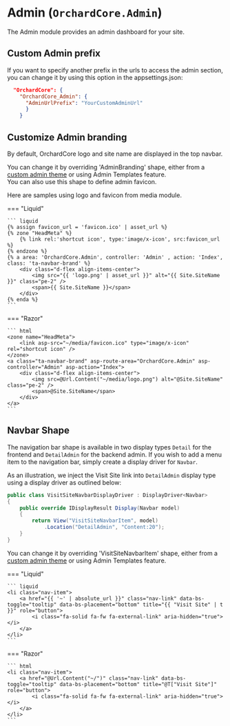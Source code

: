# Admin (`OrchardCore.Admin`)

The Admin module provides an admin dashboard for your site.

## Custom Admin prefix

If you want to specify another prefix in the urls to access the admin section, you can change it by using this option in the appsettings.json:

``` json
  "OrchardCore": {
    "OrchardCore_Admin": {
      "AdminUrlPrefix": "YourCustomAdminUrl"
      }
    }
```
## Customize Admin branding

By default, OrchardCore logo and site name are displayed in the top navbar.

You can change it by overriding 'AdminBranding' shape, either from a [custom admin theme](../../../guides/create-admin-theme/README.md) or using Admin Templates feature.  
You can also use this shape to define admin favicon.

Here are samples using logo and favicon from media module.

=== "Liquid"

    ``` liquid
    {% assign favicon_url = 'favicon.ico' | asset_url %}
    {% zone "HeadMeta" %}
        {% link rel:'shortcut icon', type:'image/x-icon', src:favicon_url %}
    {% endzone %}
    {% a area: 'OrchardCore.Admin', controller: 'Admin' , action: 'Index', class: 'ta-navbar-brand' %}
        <div class="d-flex align-items-center">
            <img src="{{ 'logo.png' | asset_url }}" alt="{{ Site.SiteName }}" class="pe-2" />
            <span>{{ Site.SiteName }}</span>
        </div>
    {% enda %}
    ```

=== "Razor"

    ``` html
    <zone name="HeadMeta">
        <link asp-src="~/media/favicon.ico" type="image/x-icon" rel="shortcut icon" />
    </zone>
    <a class="ta-navbar-brand" asp-route-area="OrchardCore.Admin" asp-controller="Admin" asp-action="Index">
        <div class="d-flex align-items-center">
            <img src=@Url.Content("~/media/logo.png") alt="@Site.SiteName" class="pe-2" />
            <span>@Site.SiteName</span>
        </div>
    </a>
    ```


## Navbar Shape

The navigation bar shape is available in two display types `Detail` for the frontend and `DetailAdmin` for the backend admin. If you wish to add a menu item to the navigation bar, simply create a display driver for `Navbar`. 

As an illustration, we inject the Visit Site link into `DetailAdmin` display type using a display driver as outlined below:

```csharp
public class VisitSiteNavbarDisplayDriver : DisplayDriver<Navbar>
{
    public override IDisplayResult Display(Navbar model)
    {
        return View("VisitSiteNavbarItem", model)
            .Location("DetailAdmin", "Content:20");
    }
}
```

You can change it by overriding 'VisitSiteNavbarItem' shape, either from a [custom admin theme](../../../guides/create-admin-theme/README.md) or using Admin Templates feature.  

=== "Liquid"

    ``` liquid
    <li class="nav-item">
        <a href="{{ '~' | absolute_url }}" class="nav-link" data-bs-toggle="tooltip" data-bs-placement="bottom" title="{{ "Visit Site" | t }}" role="button">
            <i class="fa-solid fa-fw fa-external-link" aria-hidden="true"></i>
        </a>
    </li>
    ```

=== "Razor"

    ``` html
    <li class="nav-item">
        <a href="@Url.Content("~/")" class="nav-link" data-bs-toggle="tooltip" data-bs-placement="bottom" title="@T["Visit Site"]" role="button">
            <i class="fa-solid fa-fw fa-external-link" aria-hidden="true"></i>
        </a>
    </li>
    ```